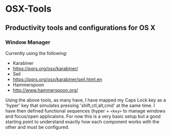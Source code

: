 # OSX-Tools

## Productivity tools and configurations for OS X

### Window Manager
Currently using the following:
* Karabiner
 * https://pqrs.org/osx/karabiner/
* Seil
 * https://pqrs.org/osx/karabiner/seil.html.en
* Hammerspoon
 * http://www.hammerspoon.org/

Using the above tools, as many have, I have mapped my Caps Lock key as a 'hyper' key that simulates pressing 'shift,ctl,alt,cmd' at the same time.  I have then defined functional sequences (hyper + ``<key>`` to manage windows and focus/open applicaions.  For now this is a very basic setup but a good starting point to understand exactly how each component works with the other and must be configured.
